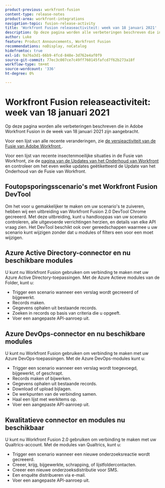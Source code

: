 ```yaml
---
product-previous: workfront-fusion
content-type: release-notes
product-area: workfront-integrations
navigation-topic: fusion-release-activity
title: 'Workfront Fusion releaseactiviteit: week van 18 januari 2021'
description: Op deze pagina worden alle verbeteringen beschreven die in Adobe Workfront Fusion in de week van 18 januari 2021 zijn aangebracht.
author: Luke
feature: Product Announcements, Workfront Fusion
recommendations: noDisplay, noCatalog
hidefromtoc: true
exl-id: 9a76a3d1-66b9-4fcd-848e-3d762e4af0f9
source-git-commit: 77ec3c007ce7c49ff760145fafcd7f62b273a18f
workflow-type: tm+mt
source-wordcount: '336'
ht-degree: 0%

---
```


# Workfront Fusion releaseactiviteit: week van 18 januari 2021

Op deze pagina worden alle verbeteringen beschreven die in Adobe Workfront Fusion in de week van 18 januari 2021 zijn aangebracht.

Voor een lijst van alle recente veranderingen, zie [ de versieactiviteit van de Fusie van Adobe Workfront ](/help/workfront-fusion/fusion-product-releases/fusion-release-activity.md).

Voor een lijst van recente insectenmoeilijke situaties in de Fusie van Workfront, zie de [ pagina van de Updates van het Onderhoud van Workfront ](https://experienceleague.adobe.com/docs/workfront-known-issues/releases/current-updates.html?lang=nl-NL) en controleer om het even welke updates geëtiketteerd de Update van het Onderhoud van de Fusie van Workfront.

## Foutopsporingsscenario&#39;s met Workfront Fusion DevTool

Om het voor u gemakkelijker te maken om uw scenario&#39;s te zuiveren, hebben wij een uitbreiding van Workfront Fusion 2.0 DevTool Chrome gecreeerd. Met deze uitbreiding, kunt u handlooppas van uw scenario controleren, alle uitgevoerde verrichtingen herzien, en details van elke API vraag zien. Het DevTool beschikt ook over gereedschappen waarmee u uw scenario kunt wijzigen zonder dat u modules of filters een voor een moet wijzigen.

## Azure Active Directory-connector en nu beschikbare modules

U kunt nu Workfront Fusion gebruiken om verbinding te maken met uw Azure Active Directory-toepassingen. Met de Azure Actieve modules van de Folder, kunt u:

* Trigger een scenario wanneer een verslag wordt gecreeerd of bijgewerkt.
* Records maken.
* Gegevens ophalen uit bestaande records.
* Zoeken in records op basis van criteria die u opgeeft.
* Voer een aangepaste API-aanroep uit.

## Azure DevOps-connector en nu beschikbare modules

U kunt nu Workfront Fusion gebruiken om verbinding te maken met uw Azure DevOps-toepassingen. Met de Azure DevOps-modules kunt u:

* Trigger een scenario wanneer een verslag wordt toegevoegd, bijgewerkt, of geschrapt.
* Records maken of bijwerken.
* Gegevens ophalen uit bestaande records.
* Download of upload bijlagen.
* De werkpunten van de verbinding samen.
* Haal een lijst met werkitems op.
* Voer een aangepaste API-aanroep uit.

## Kwalitatieve connector en modules nu beschikbaar

U kunt nu Workfront Fusion 2.0 gebruiken om verbinding te maken met uw Qualtrics-account. Met de modules van Qualtrics, kunt u:

* Trigger een scenario wanneer een nieuwe onderzoeksreactie wordt gecreeerd.
* Creeer, krijg, bijgewerkte, schrapping, of lijstfoldercontacten.
* Creeer een nieuwe onderzoeksdistributie voor SMS.
* Een enquête distribueren via e-mail.
* Voer een aangepaste API-aanroep uit.
